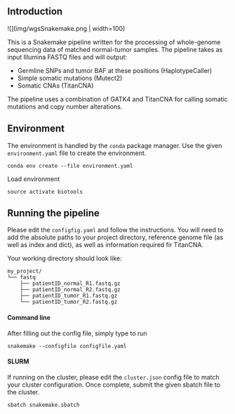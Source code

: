 
## Introduction


![](img/wgsSnakemake.png | width=100)

This is a Snakemake pipeline written for the processing of whole-genome sequencing data of matched normal-tumor samples. The pipeline takes as input Illumina FASTQ files and will output:

* Germline SNPs and tumor BAF at these positions (HaplotypeCaller)
* Simple somatic mutations (Mutect2)
* Somatic CNAs (TitanCNA)

The pipeline uses a combination of GATK4 and TitanCNA for calling somatic mutations and copy number alterations.

## Environment

The environment is handled by the `conda` package manager. Use the given `environment.yaml` file to create the environment.

```
conda env create --file environment.yaml
```

Load environment

```
source activate biotools
```

## Running the pipeline

Please edit the `configfig.yaml` and follow the instructions. You will need to add the absolute paths to your project directory, reference genome file (as well as index and dict), as well as information required fir TitanCNA. 

Your working directory should look like:

```
my_project/
└── fastq
    ├── patientID_normal_R1.fastq.gz
    ├── patientID_normal_R2.fastq.gz
    ├── patientID_tumor_R1.fastq.gz
    └── patientID_tumor_R2.fastq.gz
```

#### Command line

After filling out the config file, simply type to run

```
snakemake --configfile configfile.yaml
```

#### SLURM

If running on the cluster, please edit the `cluster.json` config file to match your cluster configuration. Once complete, submit the given sbatch file to the cluster.

```
sbatch snakemake.sbatch
```





